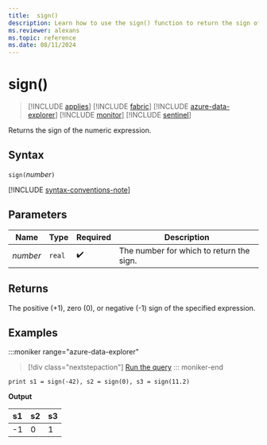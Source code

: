 ```yaml
---
title:  sign()
description: Learn how to use the sign() function to return the sign of the numeric expression.
ms.reviewer: alexans
ms.topic: reference
ms.date: 08/11/2024
---
```

# sign()

> [!INCLUDE [applies](../includes/applies-to-version/applies.md)] [!INCLUDE [fabric](../includes/applies-to-version/fabric.md)] [!INCLUDE [azure-data-explorer](../includes/applies-to-version/azure-data-explorer.md)] [!INCLUDE [monitor](../includes/applies-to-version/monitor.md)] [!INCLUDE [sentinel](../includes/applies-to-version/sentinel.md)]

Returns the sign of the numeric expression.

## Syntax

`sign(`*number*`)`

[!INCLUDE [syntax-conventions-note](../includes/syntax-conventions-note.md)]

## Parameters

| Name | Type | Required | Description |
|--|--|--|--|
| *number* | `real` |  :heavy_check_mark: | The number for which to return the sign.|

## Returns

The positive (+1), zero (0), or negative (-1) sign of the specified expression.

## Examples

:::moniker range="azure-data-explorer"
> [!div class="nextstepaction"]
> <a href="https://dataexplorer.azure.com/clusters/help/databases/Samples?query=H4sIAAAAAAAAAysoyswrUSg2VLBVKM5Mz9PQNTHS1FEoNoLxDUA8YxjP0FDPSBMA4mpHrTMAAAA=" target="_blank">Run the query</a>
::: moniker-end

```kusto
print s1 = sign(-42), s2 = sign(0), s3 = sign(11.2)
```

**Output**

|s1|s2|s3|
|---|---|---|
|-1|0|1|
